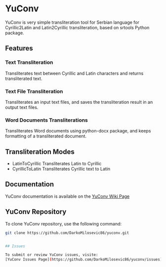 # YuConv

YuConv is very simple transliteration tool for Serbian language for Cyrillic2Latin and Latin2Cyrillic transliteration, based on srtools Python package.

## Features

### Text Transliteration

Transliterates text between Cyrillic and Latin characters and returns transliterated text.

### Text File Transliteration

Transliterates an input text files, and saves the transliteration result in an output text files.

### Word Documents Transliterations

Transliterates Word documents using python-docx package, and keeps formatting of a transliterated document.

## Transliteration Modes

* LatinToCyrillic Transliterates Latin to Cyrillic
* CyrillicToLatin Transliterates Cyrillic text to Latin

## Documentation

YuConv documentation is available on the [YuConv Wiki Page](https://github.com/DarkoMilosevic86/yuconv/wiki)

## YuConv Repository

To clone YuConv repository, use the following command:
```bash
git clone https://github.com/DarkoMilosevic86/yuconv.git


## Issues

To submit or review YuConv issues, visite:
[YuConv Issues Page](https://github.com/DarkoMilosevic86/yuconv/issues)
